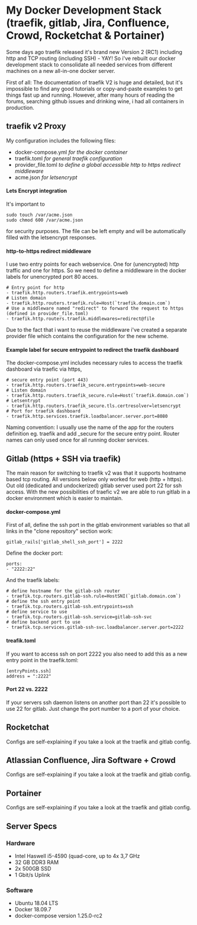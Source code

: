
# My Docker Development Stack (traefik, gitlab, Jira, Confluence, Crowd, Rocketchat & Portainer)

Some days ago traefik released it's brand new Version 2 (RC1) including http and TCP routing (including SSH) - YAY! So i've rebuilt our docker development stack to consolidate all needed services from different machines on a new all-in-one docker server.

First of all: The documentation of traefik V2 is huge and detailed, but it's impossible to find any good tutorials or copy-and-paste examples to get things fast up and running. However, after many hours of reading the forums, searching github issues and drinking wine, i had all containers in production.

## traefik v2 Proxy

My configuration includes the following files:
* docker-compose.yml *for the docker container*
* traefik.toml *for general traefik configuration*
* provider_file.toml *to define a global accessible http to https redirect middleware*
* acme.json *for letsencrypt*

#### Lets Encrypt integration

It's important to 
```
sudo touch /var/acme.json
sudo chmod 600 /var/acme.json
```
for security purposes. The file can be left empty and will be automatically filled with the letsencrypt responses.

#### http-to-https redirect middleware

I use two entry points for each webservice. One for (unencrypted) http traffic and one for https. So we need to define a middleware in the docker labels for unencrypted port 80 acces.

```
# Entry point for http
- traefik.http.routers.traefik.entrypoints=web
# Listen domain 
- traefik.http.routers.traefik.rule=Host(`traefik.domain.com`)
# Use a middleware named "redirect" to forward the request to https (defined in provider_file.toml)
- traefik.http.routers.traefik.middlewares=redirect@file
```

Due to the fact that i want to reuse the middleware i've created a separate provider file which contains the configuration for the new scheme.

#### Example label for secure entrypoint to redirect the traefik dashboard

The docker-compose.yml includes necessary rules to access the traefik dashboard via traefic via https,

```
# secure entry point (port 443)
- traefik.http.routers.traefik_secure.entrypoints=web-secure
# Listen domain
- traefik.http.routers.traefik_secure.rule=Host(`traefik.domain.com`)
# Letsentrypt
- traefik.http.routers.traefik_secure.tls.certresolver=letsencrypt
# Port for traefik dashboard
- traefik.http.services.traefik.loadbalancer.server.port=8080
```
Naming convention: I usually use the name of the app for the routers definition eg. traefik and add _secure for the secure entry point. Router names can only used once for all running docker services.

## Gitlab (https + SSH via traefik)

The main reason for switching to traefik v2 was that it supports hostname based tcp routing. All versions below only worked for web (http + https). Out old (dedicated and undockerized) gitlab server used port 22 for ssh access. With the new possibilities of traefic v2 we are able to run gitlab in a docker environment which is easier to maintain.

#### docker-compose.yml

First of all, define the ssh port in the gitlab environment variables so that all links in the "clone repository" section work:

    gitlab_rails['gitlab_shell_ssh_port'] = 2222

Define the docker port:

    ports:
    - "2222:22"

And the traefik labels:

    # define hostname for the gitlab-ssh router
    - traefik.tcp.routers.gitlab-ssh.rule=HostSNI(`gitlab.domain.com`)
    # define the ssh entry point
    - traefik.tcp.routers.gitlab-ssh.entrypoints=ssh
    # define service to use
    - traefik.tcp.routers.gitlab-ssh.service=gitlab-ssh-svc
    # define backend port to use
    - traefik.tcp.services.gitlab-ssh-svc.loadbalancer.server.port=2222

#### treafik.toml

If you want to access ssh on port 2222 you also need to add this as a new entry point in the traefik.toml:

    [entryPoints.ssh]
    address = ":2222"

#### Port 22 vs. 2222
If your servers ssh daemon listens on another port than 22 it's possible to use 22 for gitlab. Just change the port number to a port of your choice.

## Rocketchat
Configs are self-explaining if you take a look at the traefik and gitlab config.

## Atlassian Confluence, Jira Software + Crowd
Configs are self-explaining if you take a look at the traefik and gitlab config.

## Portainer
Configs are self-explaining if you take a look at the traefik and gitlab config.

## Server Specs

### Hardware
* Intel Haswell i5-4590 (quad-core, up to 4x 3,7 GHz
* 32 GB DDR3 RAM
* 2x 500GB SSD
* 1 Gbit/s Uplink
 
### Software 
* Ubuntu 18.04 LTS
* Docker 18.09.7
* docker-compose version 1.25.0-rc2

